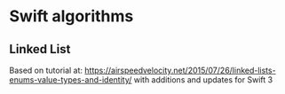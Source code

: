 # Swift algorithms

## Linked List

Based on tutorial at:
https://airspeedvelocity.net/2015/07/26/linked-lists-enums-value-types-and-identity/
with additions and updates for Swift 3
